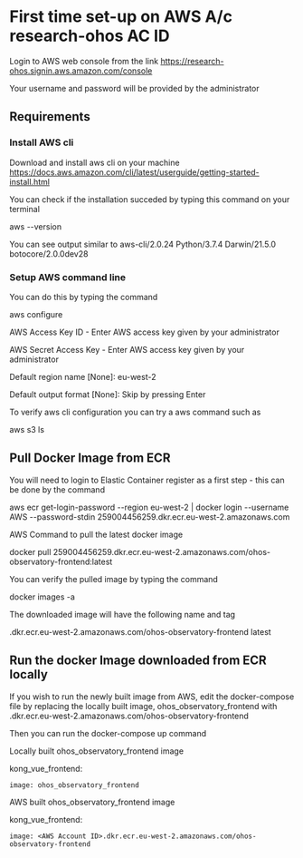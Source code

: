 # First time set-up on AWS A/c research-ohos AC ID <AWS Account ID>

Login to AWS web console from the link 
https://research-ohos.signin.aws.amazon.com/console

Your username and password will be provided by the administrator 


## Requirements

### Install AWS cli

Download and install aws cli on your machine 
https://docs.aws.amazon.com/cli/latest/userguide/getting-started-install.html

You can check if the installation succeded by typing this command on your terminal 

aws --version 

You can see output similar to aws-cli/2.0.24 Python/3.7.4 Darwin/21.5.0 botocore/2.0.0dev28

### Setup AWS command line 
You can do this by typing the command 

aws configure

AWS Access Key ID - Enter AWS access key given by your administrator

AWS Secret Access Key - Enter AWS access key given by your administrator

Default region name [None]: eu-west-2

Default output format [None]: Skip by pressing Enter


To verify aws cli configuration you can try a aws command such as 

aws s3 ls 


## Pull Docker Image from ECR

You will need to login to Elastic Container register as a first step - this can be done by the command 

aws ecr get-login-password --region eu-west-2 | docker login --username AWS --password-stdin 259004456259.dkr.ecr.eu-west-2.amazonaws.com

AWS Command to pull the latest docker image 

docker pull 259004456259.dkr.ecr.eu-west-2.amazonaws.com/ohos-observatory-frontend:latest



You can verify the pulled image by typing the command 

docker images -a 


The downloaded image will have the following name and tag 

<AWS Account ID>.dkr.ecr.eu-west-2.amazonaws.com/ohos-observatory-frontend  latest

 
## Run the docker Image downloaded from ECR locally
If you wish to run the newly built image from AWS, edit the docker-compose file by replacing the locally built image, ohos_observatory_frontend with <AWS Account ID>.dkr.ecr.eu-west-2.amazonaws.com/ohos-observatory-frontend

Then you can run the docker-compose up command

Locally built ohos_observatory_frontend image

  kong_vue_frontend:
  
    image: ohos_observatory_frontend
    
    

AWS built ohos_observatory_frontend image

  kong_vue_frontend:
  
    image: <AWS Account ID>.dkr.ecr.eu-west-2.amazonaws.com/ohos-observatory-frontend
    
    
